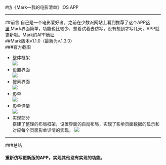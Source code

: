 
#仿《Mark—我的电影清单》iOS APP
***
##前言
自己是一个电影爱好者，之前在少数派网站上看到推荐了这个APP[这里](http://sspai.com/33065),Mark界面简单，功能也比较少，想着试着去仿写，没有想到才写几天，APP就更新啦。Mark的APP[地址](https://itunes.apple.com/cn/app/mark-wo-de-dian-ying-qing-dan/id1070986365?mt=8)   
##Mark版本v1.1.0（最新为v.1.3.0）  
###官方截图   
 * 整体框架  
 ![](https://github.com/hakehong/Mark/blob/master/Screenshot/3.png)    
 *  设置界面  
 ![](https://github.com/hakehong/Mark/blob/master/Screenshot/2.png) 
  * 搜索界面  
 ![](https://github.com/hakehong/Mark/blob/master/Screenshot/4.png)   
 * 影单  
 ![](https://github.com/hakehong/Mark/blob/master/Screenshot/5.png)   
 * 影单详情  
 ![](https://github.com/hakehong/Mark/blob/master/Screenshot/1.png)  
 * 实现部分  
  搭建了整理的布局框架，设置界面的自动布局，实现了影单页面数据的显示和对应每个页面影单详情的实现。
 ![](https://github.com/hakehong/Mark/blob/master/Screenshot/1.gif)   
  
    
 
*** 
###总结
#### 重新仿写更新版的APP，实现其他没有实现的功能。
  
 
 
 
 



